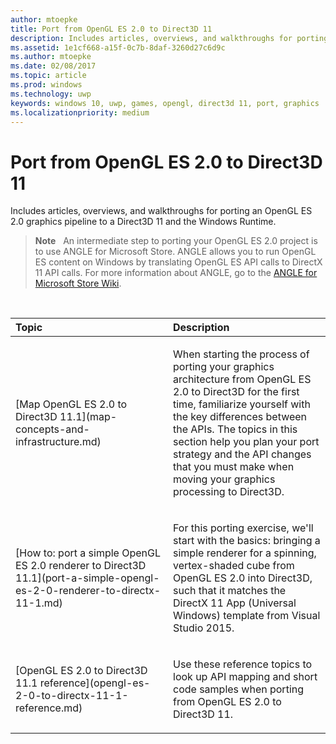 ```yaml
---
author: mtoepke
title: Port from OpenGL ES 2.0 to Direct3D 11
description: Includes articles, overviews, and walkthroughs for porting an OpenGL ES 2.0 graphics pipeline to a Direct3D 11 and the Windows Runtime.
ms.assetid: 1e1cf668-a15f-0c7b-8daf-3260d27c6d9c
ms.author: mtoepke
ms.date: 02/08/2017
ms.topic: article
ms.prod: windows
ms.technology: uwp
keywords: windows 10, uwp, games, opengl, direct3d 11, port, graphics
ms.localizationpriority: medium
---
```


# Port from OpenGL ES 2.0 to Direct3D 11



Includes articles, overviews, and walkthroughs for porting an OpenGL ES 2.0 graphics pipeline to a Direct3D 11 and the Windows Runtime.

> **Note**   An intermediate step to porting your OpenGL ES 2.0 project is to use ANGLE for Microsoft Store. ANGLE allows you to run OpenGL ES content on Windows by translating OpenGL ES API calls to DirectX 11 API calls. For more information about ANGLE, go to the [ANGLE for Microsoft Store Wiki](http://go.microsoft.com/fwlink/p/?linkid=618387).

 

<table>
<colgroup>
<col width="50%" />
<col width="50%" />
</colgroup>
<thead>
<tr class="header">
<th align="left">Topic</th>
<th align="left">Description</th>
</tr>
</thead>
<tbody>
<tr class="odd">
<td align="left"><p>[Map OpenGL ES 2.0 to Direct3D 11.1](map-concepts-and-infrastructure.md)</p></td>
<td align="left"><p>When starting the process of porting your graphics architecture from OpenGL ES 2.0 to Direct3D for the first time, familiarize yourself with the key differences between the APIs. The topics in this section help you plan your port strategy and the API changes that you must make when moving your graphics processing to Direct3D.</p></td>
</tr>
<tr class="even">
<td align="left"><p>[How to: port a simple OpenGL ES 2.0 renderer to Direct3D 11.1](port-a-simple-opengl-es-2-0-renderer-to-directx-11-1.md)</p></td>
<td align="left"><p>For this porting exercise, we'll start with the basics: bringing a simple renderer for a spinning, vertex-shaded cube from OpenGL ES 2.0 into Direct3D, such that it matches the DirectX 11 App (Universal Windows) template from Visual Studio 2015.</p></td>
</tr>
<tr class="odd">
<td align="left"><p>[OpenGL ES 2.0 to Direct3D 11.1 reference](opengl-es-2-0-to-directx-11-1-reference.md)</p></td>
<td align="left"><p>Use these reference topics to look up API mapping and short code samples when porting from OpenGL ES 2.0 to Direct3D 11.</p></td>
</tr>
</tbody>
</table>

 

 

 




